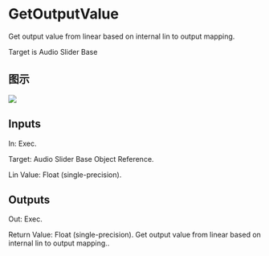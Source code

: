 # GetOutputValue

Get output value from linear based on internal lin to output mapping.

Target is Audio Slider Base

## 图示

![]($-20221218-18105829.png)

## Inputs

In: Exec.

Target: Audio Slider Base Object Reference.

Lin Value: Float (single-precision).  

## Outputs

Out: Exec.

Return Value: Float (single-precision). Get output value from linear based on internal lin to output mapping..

